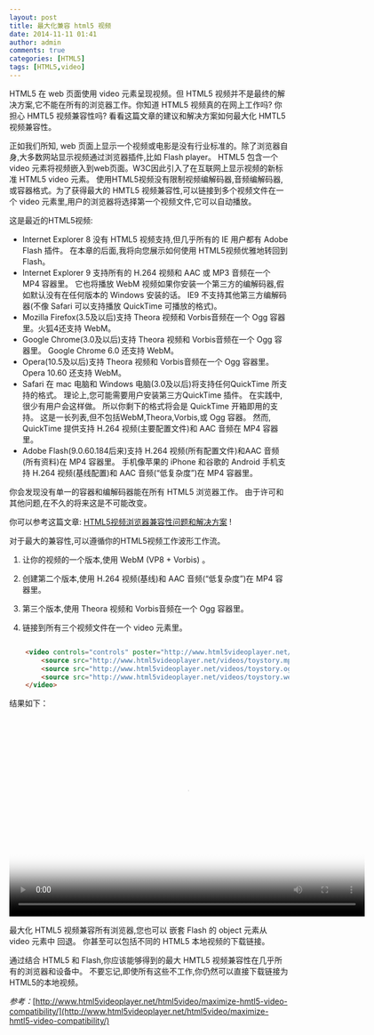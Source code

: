 ```yaml
---
layout: post
title: 最大化兼容 html5 视频
date: 2014-11-11 01:41
author: admin
comments: true
categories: [HTML5]
tags: [HTML5,video]
---
```


HTML5 在 web 页面使用 video 元素呈现视频。但 HTML5 视频并不是最终的解决方案,它不能在所有的浏览器工作。你知道 HTML5 视频真的在网上工作吗? 你担心 HMTL5 视频兼容性吗? 看看这篇文章的建议和解决方案如何最大化 HMTL5 视频兼容性。

正如我们所知, web 页面上显示一个视频或电影是没有行业标准的。除了浏览器自身,大多数网站显示视频通过浏览器插件,比如 Flash player。 HTML5 包含一个 video 元素将视频嵌入到web页面。W3C因此引入了在互联网上显示视频的新标准 HTML5 video 元素。 使用HTML5视频没有限制视频编解码器,音频编解码器,或容器格式。为了获得最大的 HMTL5 视频兼容性,可以链接到多个视频文件在一个 video 元素里,用户的浏览器将选择第一个视频文件,它可以自动播放。

这是最近的HTML5视频:

* Internet Explorer 8 没有 HTML5 视频支持,但几乎所有的 IE 用户都有 Adobe Flash 插件。 在本章的后面,我将向您展示如何使用 HTML5视频优雅地转回到 Flash。
* Internet Explorer 9 支持所有的 H.264 视频和 AAC 或 MP3 音频在一个 MP4 容器里。 它也将播放 WebM 视频如果你安装一个第三方的编解码器,假如默认没有在任何版本的 Windows 安装的话。 IE9 不支持其他第三方编解码器(不像 Safari 可以支持播放 QuickTime 可播放的格式)。
* Mozilla Firefox(3.5及以后)支持 Theora 视频和 Vorbis音频在一个 Ogg 容器里。火狐4还支持 WebM。
* Google Chrome(3.0及以后)支持 Theora 视频和 Vorbis音频在一个 Ogg 容器里。 Google Chrome 6.0 还支持 WebM。
* Opera(10.5及以后)支持 Theora 视频和 Vorbis音频在一个 Ogg 容器里。 Opera 10.60 还支持 WebM。
* Safari 在 mac 电脑和 Windows 电脑(3.0及以后)将支持任何QuickTime 所支持的格式。 理论上,您可能需要用户安装第三方QuickTime 插件。 在实践中,很少有用户会这样做。 所以你剩下的格式将会是 QuickTime 开箱即用的支持。 这是一长列表,但不包括WebM,Theora,Vorbis,或 Ogg 容器。 然而, QuickTime 提供支持 H.264 视频(主要配置文件)和 AAC 音频在 MP4 容器里。
* Adobe Flash(9.0.60.184后来)支持  H.264 视频(所有配置文件)和AAC 音频(所有资料)在 MP4 容器里。
手机像苹果的 iPhone 和谷歌的 Android 手机支持 H.264 视频(基线配置)和 AAC 音频(“低复杂度”)在 MP4 容器里。

你会发现没有单一的容器和编解码器能在所有 HTML5 浏览器工作。 由于许可和其他问题,在不久的将来这是不可能改变。

你可以参考这篇文章: [HTML5视频浏览器兼容性问题和解决方案]() !

对于最大的兼容性,可以遵循你的HTML5视频工作波形工作流。

1. 让你的视频的一个版本,使用 WebM (VP8 + Vorbis) 。

2. 创建第二个版本,使用 H.264 视频(基线)和 AAC 音频(“低复杂度”)在 MP4 容器里。

3. 第三个版本,使用 Theora 视频和 Vorbis音频在一个 Ogg 容器里。

4. 链接到所有三个视频文件在一个 video 元素里。

```html

	<video controls="controls" poster="http://www.html5videoplayer.net/poster/toystory.jpg" width="640" height="360">
		<source src="http://www.html5videoplayer.net/videos/toystory.mp4" type="video/mp4" />
		<source src="http://www.html5videoplayer.net/videos/toystory.ogv" type="video/ogg" />
		<source src="http://www.html5videoplayer.net/videos/toystory.webm" type="video/webm" />
	</video>
```

结果如下：

<video controls="controls" poster="http://www.html5videoplayer.net/poster/toystory.jpg" width="640" height="360">
<source src="http://www.html5videoplayer.net/videos/toystory.mp4" type="video/mp4" />
<source src="http://www.html5videoplayer.net/videos/toystory.ogv" type="video/ogg" />
<source src="http://www.html5videoplayer.net/videos/toystory.webm" type="video/webm" />
</video>

最大化 HTML5 视频兼容所有浏览器,您也可以 嵌套 Flash 的 object 元素从 video 元素中 回退。 你甚至可以包括不同的 HTML5 本地视频的下载链接。

通过结合 HTML5 和 Flash,你应该能够得到的最大 HMTL5 视频兼容性在几乎所有的浏览器和设备中。 不要忘记,即使所有这些不工作,你仍然可以直接下载链接为HTML5的本地视频。

*参考：*[http://www.html5videoplayer.net/html5video/maximize-hmtl5-video-compatibility/](http://www.html5videoplayer.net/html5video/maximize-hmtl5-video-compatibility/)